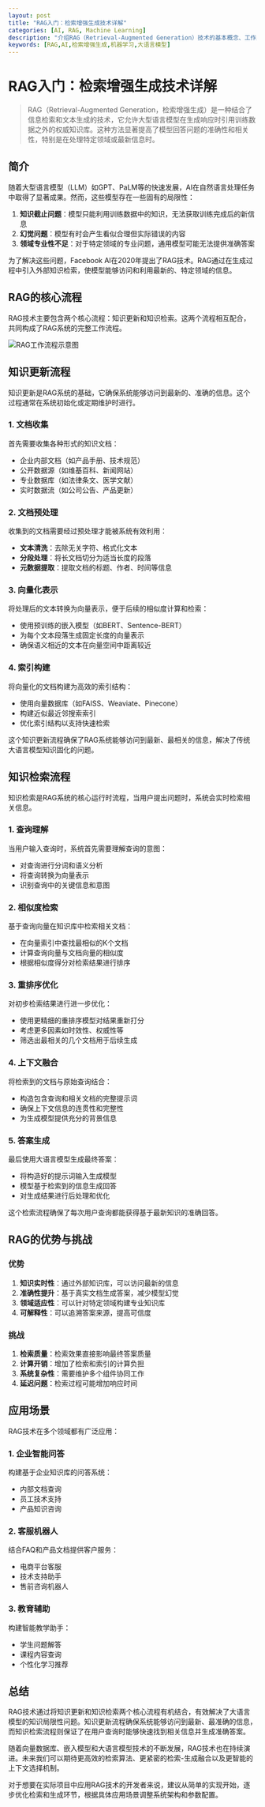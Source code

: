 ```yaml
---
layout: post
title: "RAG入门：检索增强生成技术详解"
categories: [AI, RAG, Machine Learning]
description: "介绍RAG（Retrieval-Augmented Generation）技术的基本概念、工作原理、实现方式以及应用场景"
keywords: [RAG,AI,检索增强生成,机器学习,大语言模型]
---
```


# RAG入门：检索增强生成技术详解

> RAG（Retrieval-Augmented Generation，检索增强生成）是一种结合了信息检索和文本生成的技术，它允许大型语言模型在生成响应时引用训练数据之外的权威知识库。这种方法显著提高了模型回答问题的准确性和相关性，特别是在处理特定领域或最新信息时。

## 简介

随着大型语言模型（LLM）如GPT、PaLM等的快速发展，AI在自然语言处理任务中取得了显著成果。然而，这些模型存在一些固有的局限性：

1. **知识截止问题**：模型只能利用训练数据中的知识，无法获取训练完成后的新信息
2. **幻觉问题**：模型有时会产生看似合理但实际错误的内容
3. **领域专业性不足**：对于特定领域的专业问题，通用模型可能无法提供准确答案

为了解决这些问题，Facebook AI在2020年提出了RAG技术。RAG通过在生成过程中引入外部知识检索，使模型能够访问和利用最新的、特定领域的信息。

## RAG的核心流程

RAG技术主要包含两个核心流程：知识更新和知识检索。这两个流程相互配合，共同构成了RAG系统的完整工作流程。

![RAG工作流程示意图](/images/posts/ai/Snipaste_2025-09-20_15-31-33.png)

## 知识更新流程

知识更新是RAG系统的基础，它确保系统能够访问到最新的、准确的信息。这个过程通常在系统初始化或定期维护时进行。

### 1. 文档收集

首先需要收集各种形式的知识文档：
- 企业内部文档（如产品手册、技术规范）
- 公开数据源（如维基百科、新闻网站）
- 专业数据库（如法律条文、医学文献）
- 实时数据流（如公司公告、产品更新）

### 2. 文档预处理

收集到的文档需要经过预处理才能被系统有效利用：
- **文本清洗**：去除无关字符、格式化文本
- **分段处理**：将长文档切分为适当长度的段落
- **元数据提取**：提取文档的标题、作者、时间等信息

### 3. 向量化表示

将处理后的文本转换为向量表示，便于后续的相似度计算和检索：
- 使用预训练的嵌入模型（如BERT、Sentence-BERT）
- 为每个文本段落生成固定长度的向量表示
- 确保语义相近的文本在向量空间中距离较近

### 4. 索引构建

将向量化的文档构建为高效的索引结构：
- 使用向量数据库（如FAISS、Weaviate、Pinecone）
- 构建近似最近邻搜索索引
- 优化索引结构以支持快速检索

这个知识更新流程确保了RAG系统能够访问到最新、最相关的信息，解决了传统大语言模型知识固化的问题。

## 知识检索流程

知识检索是RAG系统的核心运行时流程，当用户提出问题时，系统会实时检索相关信息。

### 1. 查询理解

当用户输入查询时，系统首先需要理解查询的意图：
- 对查询进行分词和语义分析
- 将查询转换为向量表示
- 识别查询中的关键信息和意图

### 2. 相似度检索

基于查询向量在知识库中检索相关文档：
- 在向量索引中查找最相似的K个文档
- 计算查询向量与文档向量的相似度
- 根据相似度得分对检索结果进行排序

### 3. 重排序优化

对初步检索结果进行进一步优化：
- 使用更精细的重排序模型对结果重新打分
- 考虑更多因素如时效性、权威性等
- 筛选出最相关的几个文档用于后续生成

### 4. 上下文融合

将检索到的文档与原始查询结合：
- 构造包含查询和相关文档的完整提示词
- 确保上下文信息的连贯性和完整性
- 为生成模型提供充分的背景信息

### 5. 答案生成

最后使用大语言模型生成最终答案：
- 将构造好的提示词输入生成模型
- 模型基于检索到的信息生成回答
- 对生成结果进行后处理和优化

这个检索流程确保了每次用户查询都能获得基于最新知识的准确回答。

## RAG的优势与挑战

### 优势

1. **知识实时性**：通过外部知识库，可以访问最新的信息
2. **准确性提升**：基于真实文档生成答案，减少模型幻觉
3. **领域适应性**：可以针对特定领域构建专业知识库
4. **可解释性**：可以追溯答案来源，提高可信度

### 挑战

1. **检索质量**：检索效果直接影响最终答案质量
2. **计算开销**：增加了检索和索引的计算负担
3. **系统复杂性**：需要维护多个组件协同工作
4. **延迟问题**：检索过程可能增加响应时间

## 应用场景

RAG技术在多个领域都有广泛应用：

### 1. 企业智能问答

构建基于企业知识库的问答系统：
- 内部文档查询
- 员工技术支持
- 产品知识咨询

### 2. 客服机器人

结合FAQ和产品文档提供客户服务：
- 电商平台客服
- 技术支持助手
- 售前咨询机器人

### 3. 教育辅助

构建智能教学助手：
- 学生问题解答
- 课程内容查询
- 个性化学习推荐

## 总结

RAG技术通过将知识更新和知识检索两个核心流程有机结合，有效解决了大语言模型的知识局限性问题。知识更新流程确保系统能够访问到最新、最准确的信息，而知识检索流程则保证了在用户查询时能够快速找到相关信息并生成准确答案。

随着向量数据库、嵌入模型和大语言模型技术的不断发展，RAG技术也在持续演进。未来我们可以期待更高效的检索算法、更紧密的检索-生成融合以及更智能的上下文选择机制。

对于想要在实际项目中应用RAG技术的开发者来说，建议从简单的实现开始，逐步优化检索和生成环节，根据具体应用场景调整系统架构和参数配置。